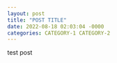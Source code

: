 ```yaml
---
layout: post
title: "POST TITLE"
date: 2022-08-18 02:03:04 -0000
categories: CATEGORY-1 CATEGORY-2
---
```


test post
